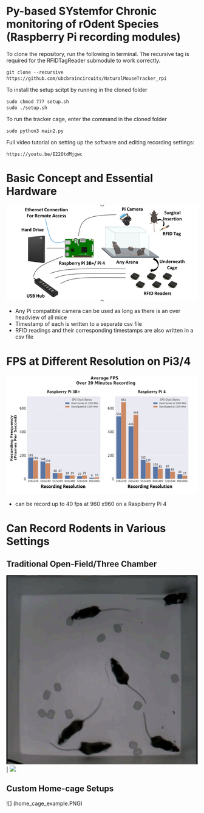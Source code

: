 # Py-based SYstemfor Chronic monitoring of rOdent Species (Raspberry Pi recording modules)

To clone the repository, run the following in terminal. The recursive tag is required for the RFIDTagReader submodule to work correctly.
```
git clone --recursive https://github.com/ubcbraincircuits/NaturalMouseTracker_rpi
```
To install the setup scitpt by running in the cloned folder

```
sudo chmod 777 setup.sh
sudo ./setup.sh
```
To run the tracker cage, enter the command in the cloned folder
```
sudo python3 main2.py
```

Full video tutorial on setting up the software and editing recording settings:

```
https://youtu.be/E22OtdMjgwc
```

# Basic Concept and Essential Hardware
![](concept.png)
- Any Pi compatible camera can be used as long as there is an over headview of all mice
- Timestamp of each is written to a separate csv file
- RFID readings and their corresponding timestamps are also written in a csv file

# FPS at Different Resolution on Pi3/4 
![](fps.png)
- can be record up to 40 fps at 960 x960 on a Raspiberry Pi 4

# Can Record Rodents in Various Settings

## Traditional Open-Field/Three Chamber
![](open_field.PNG) | ![](!three_chamber.PNG)

## Custom Home-cage Setups
![] (home_cage_example.PNG)
